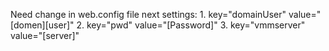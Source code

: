 Need change in web.config file next settings:
	1. key="domainUser" value="[domen]\[user]"
	2. key="pwd" value="[Password]"
	3. key="vmmserver" value="[server]"
